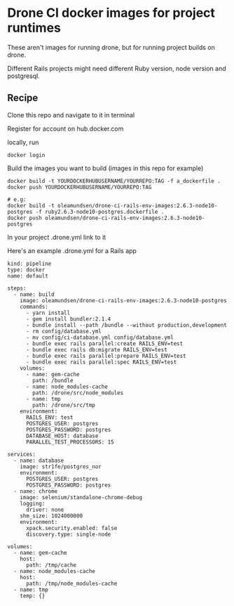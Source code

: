 # Drone CI docker images for project runtimes

These aren't images for running drone, but for running project builds on drone.

Different Rails projects might need different Ruby version, node version and postgresql. 

## Recipe

Clone this repo and navigate to it in terminal

Register for account on hub.docker.com

locally, run

    docker login
   
Build the images you want to build (images in this repo for example)

    docker build -t YOURDOCKERHUBUSERNAME/YOURREPO:TAG -f a_dockerfile .   
    docker push YOURDOCKERHUBUSERNAME/YOURREPO:TAG

    # e.g:
    docker build -t oleamundsen/drone-ci-rails-env-images:2.6.3-node10-postgres -f ruby2.6.3-node10-postgres.dockerfile .
    docker push oleamundsen/drone-ci-rails-env-images:2.6.3-node10-postgres

In your project .drone.yml link to it

Here's an example .drone.yml for a Rails app

    kind: pipeline
    type: docker
    name: default

    steps:
      - name: build
        image: oleamundsen/drone-ci-rails-env-images:2.6.3-node10-postgres
        commands:
          - yarn install
          - gem install bundler:2.1.4
          - bundle install --path /bundle --without production,development
          - rm config/database.yml
          - mv config/ci-database.yml config/database.yml
          - bundle exec rails parallel:create RAILS_ENV=test
          - bundle exec rails db:migrate RAILS_ENV=test
          - bundle exec rails parallel:prepare RAILS_ENV=test
          - bundle exec rails parallel:spec RAILS_ENV=test
        volumes:
          - name: gem-cache
            path: /bundle
          - name: node_modules-cache
            path: /drone/src/node_modules
          - name: tmp
            path: /drone/src/tmp
        environment:
          RAILS_ENV: test
          POSTGRES_USER: postgres
          POSTGRES_PASSWORD: postgres
          DATABASE_HOST: database
          PARALLEL_TEST_PROCESSORS: 15

    services:
      - name: database
        image: str1fe/postgres_nor
        environment:
          POSTGRES_USER: postgres
          POSTGRES_PASSWORD: postgres
      - name: chrome
        image: selenium/standalone-chrome-debug
        logging:
          driver: none
        shm_size: 1024000000
        environment:
          xpack.security.enabled: false
          discovery.type: single-node

    volumes:
      - name: gem-cache
        host:
          path: /tmp/cache
      - name: node_modules-cache
        host:
          path: /tmp/node_modules-cache
      - name: tmp
        temp: {}

